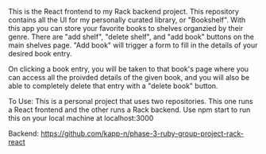 This is the React frontend to my Rack backend project. 
This repository contains all the UI for my personally curated library, or "Bookshelf". With this app you can store your favorite books to shelves organzied by their genre. There are "add shelf", "delete shelf", and "add book" buttons on the main shelves page. "Add book" will trigger a form to fill in the details of your desired book entry. 

On clicking a book entry, you will be taken to that book's page where you can access all the proivded details of the given book, and you will also be able to completely delete that entry with a "delete book" button. 


To Use:
This is a personal project that uses two repositories. This one runs a React frontend and the other runs a Rack backend. Use npm start to run this on your local machine at localhost:3000

Backend:
https://github.com/kapp-n/phase-3-ruby-group-project-rack-react

